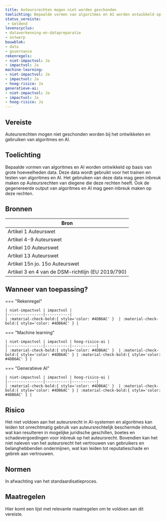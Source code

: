```yaml
---
title: Auteursrechten mogen niet worden geschonden
toelichting: Bepaalde vormen van algoritmes en AI worden ontwikkeld op basis van grote hoeveelheden data. Deze data wordt gebruikt voor het trainen en testen van algoritmes en AI. Het gebruiken van deze data mag geen inbreuk maken op Auteursrechten van diegene die deze rechten heeft. Ook de gegenereerde output van algoritmes en AI mag geen inbreuk maken op deze rechten. 
status_vereiste: 
 - Geldend
levenscyclus: 
- dataverkenning-en-datapreparatie
- ontwerp
bouwblok: 
- data
- governance
rekenregels: 
- niet-impactvol: Ja
- impactvol: Ja
machine-learning: 
- niet-impactvol: Ja
- impactvol: Ja
- hoog-risico: Ja
generatieve-ai: 
- niet-impactvol: Ja
- impactvol: Ja
- hoog-risico: Ja
---
```


<!-- tags -->
## Vereiste

Auteursrechten mogen niet geschonden worden bij het ontwikkelen en gebruiken van algoritmes en AI.

## Toelichting 

Bepaalde vormen van algoritmes en AI worden ontwikkeld op basis van grote hoeveelheden data.
Deze data wordt gebruikt voor het trainen en testen van algoritmes en AI.
Het gebruiken van deze data mag geen inbreuk maken op Auteursrechten van diegene die deze rechten heeft.
Ook de gegenereerde output van algoritmes en AI mag geen inbreuk maken op deze rechten.


## Bronnen 

| Bron                        |
|-----------------------------|
|Artikel 1 Auteurswet|
|Artikel 4-9 Auteurswet|
|Artikel 10 Auteurswet|
|Artikel 13 Auteurswet|
|Artikel 15n jo. 15o Auteurswet|
|Artikel 3 en 4 van de DSM-richtlijn (EU 2019/790)|

## Wanneer van toepassing? 

=== "Rekenregel"

	| niet-impactvol | impactvol | 
	|----------------|-----------| 
	| :material-check-bold:{ style='color: #4DB6AC' }  | :material-check-bold:{ style='color: #4DB6AC' } |

=== "Machine learning"

	| niet-impactvol | impactvol | hoog-risico-ai | 
	|----------------|-----------|-----------| 
	| :material-check-bold:{ style='color: #4DB6AC' }  | :material-check-bold:{ style='color: #4DB6AC' } | :material-check-bold:{ style='color: #4DB6AC' } |

=== "Generatieve AI"

	| niet-impactvol | impactvol | hoog-risico-ai | 
	|----------------|-----------|-----------| 
	| :material-check-bold:{ style='color: #4DB6AC' }  | :material-check-bold:{ style='color: #4DB6AC' } | :material-check-bold:{ style='color: #4DB6AC' } |

## Risico 

Het niet voldoen aan het auteursrecht in AI-systemen en algoritmes kan leiden tot onrechtmatig gebruik van auteursrechtelijk beschermde inhoud, wat kan resulteren in mogelijke juridische geschillen, boetes en schadevergoedingen voor inbreuk op het auteursrecht.
Bovendien kan het niet naleven van het auteursrecht het vertrouwen van gebruikers en belanghebbenden ondermijnen, wat kan leiden tot reputatieschade en gebrek aan vertrouwen.
  

## Normen 

In afwachting van het standaardisatieproces. 

## Maatregelen 

Hier komt een lijst met relevante maatregelen om te voldoen aan dit vereiste. 
